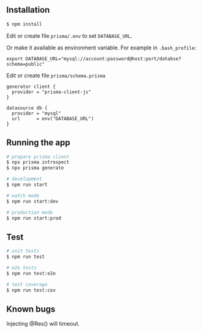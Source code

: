 
## Installation

```bash
$ npm install
```

Edit or create file `prisma/.env` to set `DATABASE_URL`.

Or make it available as environment variable. For example in `.bash_profile`:
```
export DATABASE_URL="mysql://account:password@host:port/databse?schema=public"
```

Edit or create file `prisma/schema.prisma`
```
generator client {
  provider = "prisma-client-js"
}

datasource db {
  provider = "mysql"
  url      = env("DATABASE_URL")
}
```

## Running the app

```bash
# prepare prisma client
$ npx prisma introspect
$ npx prisma generate

# development
$ npm run start

# watch mode
$ npm run start:dev

# production mode
$ npm run start:prod

```

## Test

```bash
# unit tests
$ npm run test

# e2e tests
$ npm run test:e2e

# test coverage
$ npm run test:cov
```

## Known bugs
Injecting @Res() will timeout.
